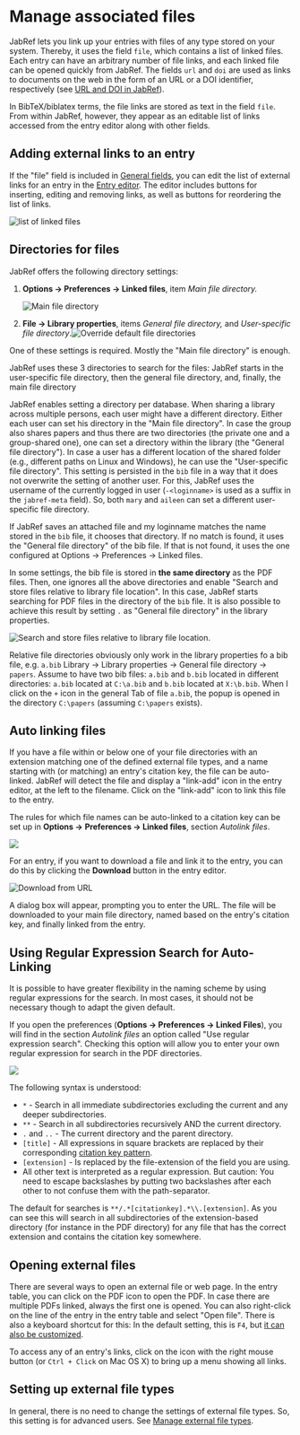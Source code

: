 # Manage associated files

JabRef lets you link up your entries with files of any type stored on your system. Thereby, it uses the field `file`, which contains a list of linked files. Each entry can have an arbitrary number of file links, and each linked file can be opened quickly from JabRef. The fields `url` and `doi` are used as links to documents on the web in the form of an URL or a DOI identifier, respectively \(see [URL and DOI in JabRef](../advanced/externalfiles.md)\).

In BibTeX/biblatex terms, the file links are stored as text in the field `file`. From within JabRef, however, they appear as an editable list of links accessed from the entry editor along with other fields.

## Adding external links to an entry

If the "file" field is included in [General fields](../setup/generalfields.md), you can edit the list of external links for an entry in the [Entry editor](../advanced/entryeditor/). The editor includes buttons for inserting, editing and removing links, as well as buttons for reordering the list of links.

![list of linked files](../.gitbook/assets/entryeditor-linkedfiles%20%282%29%20%283%29%20%283%29%20%283%29%20%283%29%20%283%29%20%283%29%20%282%29.png)

## Directories for files

JabRef offers the following directory settings:

1. **Options → Preferences → Linked files**, item _Main file directory._

   ![Main file directory](../.gitbook/assets/preferences-linkedfiles-5.2%20%281%29.png)

2. **File → Library properties**, items _General file directory,_ and _User-specific file directory_.![Override default file directories](../.gitbook/assets/libraryproperties-overridedefaultfiledirectories%20%282%29%20%283%29%20%282%29%20%283%29%20%281%29.png)

One of these settings is required. Mostly the "Main file directory" is enough.

JabRef uses these 3 directories to search for the files: JabRef starts in the user-specific file directory, then the general file directory, and, finally, the main file directory​

JabRef enables setting a directory per database. When sharing a library across multiple persons, each user might have a different directory. Either each user can set his directory in the "Main file directory". In case the group also shares papers and thus there are two directories \(the private one and a group-shared one\), one can set a directory within the library \(the "General file directory"\). In case a user has a different location of the shared folder \(e.g., different paths on Linux and Windows\), he can use the "User-specific file directory". This setting is persisted in the `bib` file in a way that it does not overwrite the setting of another user. For this, JabRef uses the username of the currently logged in user \(`-<loginname>` is used as a suffix in the `jabref-meta` field\). So, both `mary` and `aileen` can set a different user-specific file directory.

If JabRef saves an attached file and my loginname matches the name stored in the `bib` file, it chooses that directory. If no match is found, it uses the "General file directory" of the bib file. If that is not found, it uses the one configured at Options → Preferences → Linked files.

In some settings, the bib file is stored in **the same directory** as the PDF files. Then, one ignores all the above directories and enable "Search and store files relative to library file location". In this case, JabRef starts searching for PDF files in the directory of the `bib` file. It is also possible to achieve this result by setting `.` as "General file directory" in the library properties.

![Search and store files relative to library file location](../.gitbook/assets/preferences-file-searchandstoreforfilesrelativetolibraryfilelocation%20%281%29%20%281%29%20%281%29.png).

Relative file directories obviously only work in the library properties fo a bib file, e.g. `a.bib` Library → Library properties → General file directory → `papers`. Assume to have two bib files: `a.bib` and `b.bib` located in different directories: `a.bib` located at `C:\a.bib` and `b.bib` located at `X:\b.bib`. When I click on the `+` icon in the general Tab of file `a.bib`, the popup is opened in the directory `C:\papers` \(assuming `C:\papers` exists\).

## Auto linking files

If you have a file within or below one of your file directories with an extension matching one of the defined external file types, and a name starting with \(or matching\) an entry's citation key, the file can be auto-linked. JabRef will detect the file and display a "link-add" icon in the entry editor, at the left to the filename. Click on the "link-add" icon to link this file to the entry.

The rules for which file names can be auto-linked to a citation key can be set up in **Options →** **Preferences → Linked files**, section _Autolink files_.

![](../.gitbook/assets/preferences-linkedfiles-5.2%20%281%29.png)

For an entry, if you want to download a file and link it to the entry, you can do this by clicking the **Download** button in the entry editor.

![Download from URL](../.gitbook/assets/entryeditor-general-downloadfilefromurl%20%282%29%20%283%29%20%283%29%20%283%29%20%283%29%20%283%29%20%283%29%20%283%29.png)

A dialog box will appear, prompting you to enter the URL. The file will be downloaded to your main file directory, named based on the entry's citation key, and finally linked from the entry.

## Using Regular Expression Search for Auto-Linking

It is possible to have greater flexibility in the naming scheme by using regular expressions for the search. In most cases, it should not be necessary though to adapt the given default.

If you open the preferences \(**Options → Preferences → Linked Files**\), you will find in the section _Autolink files_ an option called "Use regular expression search". Checking this option will allow you to enter your own regular expression for search in the PDF directories.

![](../.gitbook/assets/preferences-linkedfiles-5.2%20%281%29.png)

The following syntax is understood:

* `*` - Search in all immediate subdirectories excluding the current and any deeper subdirectories.
* `**` - Search in all subdirectories recursively AND the current directory.
* `.` and `..` - The current directory and the parent directory.
* `[title]` - All expressions in square brackets are replaced by their corresponding [citation key pattern](../setup/citationkeypatterns.md#citation-key-patterns).
* `[extension]` - Is replaced by the file-extension of the field you are using.
* All other text is interpreted as a regular expression. But caution: You need to escape backslashes by putting two backslashes after each other to not confuse them with the path-separator.

The default for searches is `**/.*[citationkey].*\\.[extension]`. As you can see this will search in all subdirectories of the extension-based directory \(for instance in the PDF directory\) for any file that has the correct extension and contains the citation key somewhere.

## Opening external files

There are several ways to open an external file or web page. In the entry table, you can click on the PDF icon to open the PDF. In case there are multiple PDFs linked, always the first one is opened. You can also right-click on the line of the entry in the entry table and select "Open file". There is also a keyboard shortcut for this: In the default setting, this is `F4`, but [it can also be customized](../setup/customkeybindings.md).

To access any of an entry's links, click on the icon with the right mouse button \(or `Ctrl + Click` on Mac OS X\) to bring up a menu showing all links.

## Setting up external file types

In general, there is no need to change the settings of external file types. So, this setting is for advanced users. See [Manage external file types](../setup/externalfiletypes.md).

